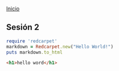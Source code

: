 <!-- No borrar o modificar -->
[Inicio](./index.md)

## Sesión 2


```ruby
require 'redcarpet'
markdown = Redcarpet.new("Hello World!")
puts markdown.to_html
```
```html 
<h1>hello word</h1>
```






